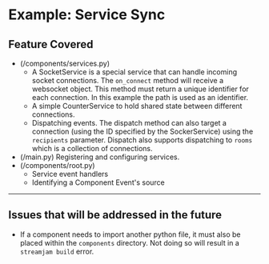 # Example: Service Sync

## Feature Covered

- (/components/services.py)
    - A SocketService is a special service that can handle incoming socket connections. The `on_connect` method will receive a websocket object. This method must return a unique identifier for each connection. In this example the path is used as an identifier.
    - A simple CounterService to hold shared state between different connections.
    - Dispatching events. The dispatch method can also target a connection (using the ID specified by the SockerService) using the `recipients` parameter. Dispatch also supports dispatching to `rooms` which is a collection of connections.
- (/main.py) Registering and configuring services.
- (/components/root.py) 
    - Service event handlers
    - Identifying a Component Event's source 


---

## Issues that will be addressed in the future

- If a component needs to import another python file, it must also be placed within the `components` directory. Not doing so will result in a `streamjam build` error.
